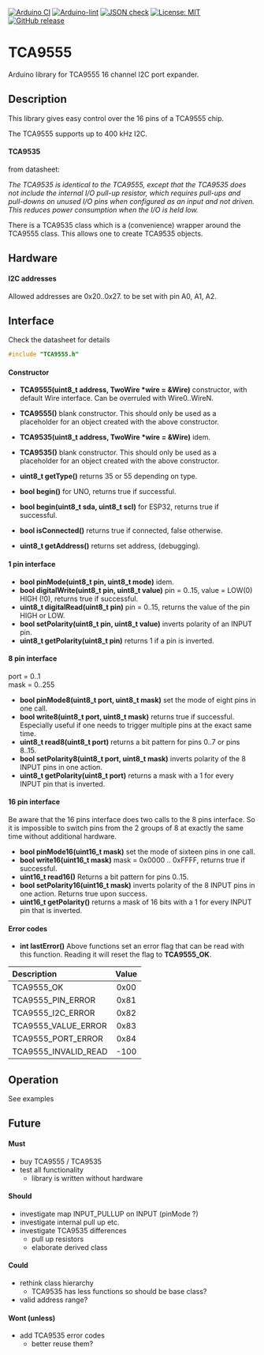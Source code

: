 
[![Arduino CI](https://github.com/RobTillaart/TCA9555/workflows/Arduino%20CI/badge.svg)](https://github.com/marketplace/actions/arduino_ci)
[![Arduino-lint](https://github.com/RobTillaart/TCA9555/actions/workflows/arduino-lint.yml/badge.svg)](https://github.com/RobTillaart/TCA9555/actions/workflows/arduino-lint.yml)
[![JSON check](https://github.com/RobTillaart/TCA9555/actions/workflows/jsoncheck.yml/badge.svg)](https://github.com/RobTillaart/TCA9555/actions/workflows/jsoncheck.yml)
[![License: MIT](https://img.shields.io/badge/license-MIT-green.svg)](https://github.com/RobTillaart/TCA9555/blob/master/LICENSE)
[![GitHub release](https://img.shields.io/github/release/RobTillaart/TCA9555.svg?maxAge=3600)](https://github.com/RobTillaart/TCA9555/releases)


# TCA9555

Arduino library for TCA9555 16 channel I2C port expander.


## Description

This library gives easy control over the 16 pins of a TCA9555 chip.

The TCA9555 supports up to 400 kHz I2C.


#### TCA9535

from datasheet:

_The TCA9535 is identical to the TCA9555, except that the TCA9535 does not include the internal I/O
pull-up resistor, which requires pull-ups and pull-downs on unused I/O pins when configured as an
input and not driven. This reduces power consumption when the I/O is held low._

There is a TCA9535 class which is a (convenience) wrapper around the TCA9555 class. 
This allows one to create TCA9535 objects. 


## Hardware

#### I2C addresses

Allowed addresses are 0x20..0x27. to be set with pin A0, A1, A2.


## Interface

Check the datasheet for details

```cpp
#include "TCA9555.h"
```

#### Constructor

- **TCA9555(uint8_t address, TwoWire \*wire = &Wire)** constructor, with default Wire interface.
Can be overruled with Wire0..WireN.
- **TCA9555()** blank constructor. This should only be used as a placeholder for an object created with the above constructor.
- **TCA9535(uint8_t address, TwoWire \*wire = &Wire)** idem.
- **TCA9535()** blank constructor. This should only be used as a placeholder for an object created with the above constructor.
- **uint8_t getType()** returns 35 or 55 depending on type.


- **bool begin()** for UNO, returns true if successful.
- **bool begin(uint8_t sda, uint8_t scl)** for ESP32, returns true if successful.
- **bool isConnected()** returns true if connected, false otherwise.
- **uint8_t getAddress()** returns set address, (debugging).


#### 1 pin interface

- **bool pinMode(uint8_t pin, uint8_t mode)** idem.
- **bool digitalWrite(uint8_t pin, uint8_t value)** pin = 0..15, value = LOW(0) HIGH (!0), returns true if successful.
- **uint8_t digitalRead(uint8_t pin)** pin = 0..15, returns the value of the pin HIGH or LOW.
- **bool setPolarity(uint8_t pin, uint8_t value)** inverts polarity of an INPUT pin.
- **uint8_t getPolarity(uint8_t pin)** returns 1 if a pin is inverted.


#### 8 pin interface

port = 0..1  
mask = 0..255

- **bool pinMode8(uint8_t port, uint8_t mask)** set the mode of eight pins in one call.
- **bool write8(uint8_t port, uint8_t mask)** returns true if successful. 
Especially useful if one needs to trigger multiple pins at the exact same time.
- **uint8_t read8(uint8_t port)** returns a bit pattern for pins 0..7 or pins 8..15.
- **bool setPolarity8(uint8_t port, uint8_t mask)** inverts polarity of the 8 INPUT pins in one action.
- **uint8_t getPolarity(uint8_t port)** returns a mask with a 1 for every INPUT pin that is inverted.


#### 16 pin interface

Be aware that the 16 pins interface does two calls to the 8 pins interface. 
So it is impossible to switch pins from the 2 groups of 8 at exactly the same time 
without additional hardware.

- **bool pinMode16(uint16_t mask)** set the mode of sixteen pins in one call. 
- **bool write16(uint16_t mask)**  mask = 0x0000 .. 0xFFFF, returns true if successful.
- **uint16_t read16()** Returns a bit pattern for pins 0..15.
- **bool setPolarity16(uint16_t mask)** inverts polarity of the 8 INPUT pins in one action. 
Returns true upon success.
- **uint16_t getPolarity()** returns a mask of 16 bits with a 1 for every INPUT pin that is inverted.


#### Error codes

- **int lastError()** Above functions set an error flag that can be read with this function. 
Reading it will reset the flag to **TCA9555_OK**.


|  Description           |  Value  |
|:-----------------------|:-------:|
|  TCA9555_OK            |  0x00   |
|  TCA9555_PIN_ERROR     |  0x81   |
|  TCA9555_I2C_ERROR     |  0x82   |
|  TCA9555_VALUE_ERROR   |  0x83   |
|  TCA9555_PORT_ERROR    |  0x84   |
|  TCA9555_INVALID_READ  |  -100   |


## Operation

See examples


## Future


#### Must

- buy TCA9555 / TCA9535
- test all functionality
  - library is written without hardware


#### Should

- investigate map INPUT_PULLUP on INPUT (pinMode ?)
- investigate internal pull up etc.
- investigate TCA9535 differences
  - pull up resistors
  - elaborate derived class


#### Could

- rethink class hierarchy
  - TCA9535 has less functions so should be base class?
- valid address range?


#### Wont (unless)
- add TCA9535 error codes
  - better reuse them?
